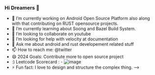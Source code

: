### Hi Dreamers 👋

- 🔭 I’m currently working on Android Open Source Platform also along with that contributing on RUST opensource projects.
- 🌱 I’m currently learning about Soong and Bazel Build System.
- 👯 I’m looking to collaborate on youtube
- 🤔 I’m looking for help with velocity at documentation
- 💬 Ask me about android and rust developement related stuff
- 📫 How to reach me: @twitter
- 😄 2024 Goals: Contribute more to open source project
- :) Leetcode Scorecard : - ![image](https://github.com/user-attachments/assets/ddb9d998-b171-4d2b-b6d5-45e3b41cda6b)
- ⚡ Fun fact: I love to design and structure the complex thing.
-->
